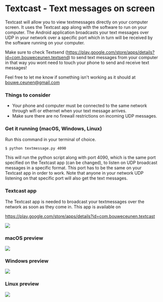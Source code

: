 # Textcast - Text messages on screen

Textcast will allow you to view textmessages directly on your computer screen. It uses the Textcast app along with the software to run on your computer. The Android application broadcasts your text messages over UDP in your network over a specific port which in turn will be received by the software running on your computer. 

Make sure to check Textsend (https://play.google.com/store/apps/details?id=com.bouweceunen.textsend) to send text messages from your computer in that way you wont need to touch your phone to send and receive text messages! 

Feel free to let me know if something isn't working as it should at bouwe.ceunen@gmail.com

### Things to consider
- Your phone and computer must be connected to the same network through wifi or ethernet when your text message arrives.
- Make sure there are no firewall restrictions on incoming UDP messages.

### Get it running (macOS, Windows, Linux)

Run this command in your terminal of choice.
```sh
$ python textmessage.py 4090
```
This will run the python script along with port 4090, which is the same port specified on the Textcast app (can be changed), to listen on UDP broadcast messages in a specific format. This port has to be the same on your Textcast app in order to work. Note that anyone in your network UDP listening on that specific port will also get the text messages.

### Textcast app

The Textcast app is needed to broadcast your textmessages over the network as soon as they come in. This app is available on 

https://play.google.com/store/apps/details?id=com.bouweceunen.textcast

[![](http://www.bouweceunen.com/textcast/textcast.png)](http://www.bouweceunen.com/textcast/textcast.png)

### macOS preview
[![](http://www.bouweceunen.com/textcast/macOS.png)](http://www.bouweceunen.com/textcast/macOS.png)
### Windows preview
[![](http://www.bouweceunen.com/textcast/windows.png)](http://www.bouweceunen.com/textcast/windows.png)
### Linux preview
 [![](http://www.bouweceunen.com/textcast/linux.png)](http://www.bouweceunen.com/textcast/linux.png)
